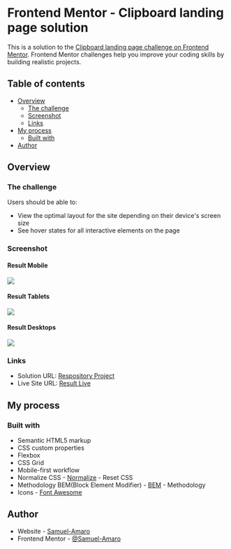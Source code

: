 # Frontend Mentor - Clipboard landing page solution

This is a solution to the [Clipboard landing page challenge on Frontend Mentor](https://www.frontendmentor.io/challenges/clipboard-landing-page-5cc9bccd6c4c91111378ecb9). Frontend Mentor challenges help you improve your coding skills by building realistic projects. 

## Table of contents

- [Overview](#overview)
  - [The challenge](#the-challenge)
  - [Screenshot](#screenshot)
  - [Links](#links)
- [My process](#my-process)
  - [Built with](#built-with)
- [Author](#author)

## Overview

### The challenge

Users should be able to:

- View the optimal layout for the site depending on their device's screen size
- See hover states for all interactive elements on the page

### Screenshot

#### Result Mobile

![](./printscreens/result-mobile.png)

#### Result Tablets

![](./printscreens/result-tablets.png)

#### Result Desktops

![](./printscreens/result-desktop.png)

### Links

- Solution URL: [Respository Project](https://github.com/Samuel-Amaro/clipboard-landing-page)
- Live Site URL: [Result Live](https://samuel-amaro.github.io/clipboard-landing-page/)

## My process

### Built with

- Semantic HTML5 markup
- CSS custom properties
- Flexbox
- CSS Grid
- Mobile-first workflow
- Normalize CSS - [Normalize](https://necolas.github.io/normalize.css/) - Reset CSS
- Methodology BEM(Block Element Modifier) - [BEM](http://getbem.com/introduction/) - Methodology
- Icons - [Font Awesome](https://fontawesome.com/)

## Author

- Website - [Samuel-Amaro](https://www.linkedin.com/in/samuel-amaro/)
- Frontend Mentor - [@Samuel-Amaro](https://www.frontendmentor.io/profile/Samuel-Amaro)

